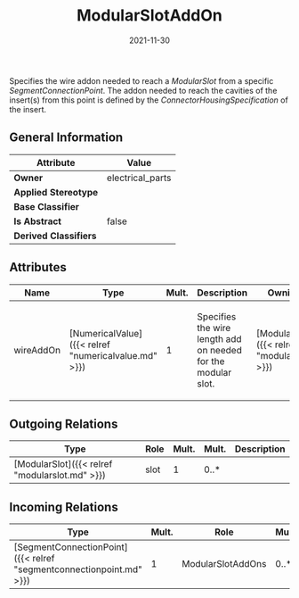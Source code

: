 ﻿---
title: ModularSlotAddOn
toc: false
type: specs
date: "2021-11-30"
draft: false
specification: VEC
version: 2.0.0-rc1
documentType: "Recommendation"
elementType: Class
classes:
  - ModularSlotAddOn
menu_name: vec-2.0.0-rc1
---
<p> Specifies the wire addon needed to reach a <i>ModularSlot</i> from a specific <i>SegmentConnectionPoint</i>. The addon needed to reach the cavities of the insert(s) from this point is defined by the <i>ConnectorHousingSpecification </i>of the insert.      </p>

## General Information

| Attribute               | Value |
|-------------------------|-------|
| **Owner**               | electrical_parts |
| **Applied Stereotype**  |   |
| **Base Classifier**     |   |
| **Is Abstract**         | false |
| **Derived Classifiers** |   |

## Attributes
|  Name  |  Type  |  Mult.  |  Description  |  Owning Classifier  |
|--------|--------|---------|---------------|--------------|
|wireAddOn | [NumericalValue]({{< relref "numericalvalue.md" >}}) | 1 | <p> Specifies the wire length add on needed for the modular slot.      </p> | [ModularSlotAddOn]({{< relref "modularslotaddon.md" >}}) |

## Outgoing Relations
|    Type  |   Role   |   Mult.   |   Mult.   |   Description   |
|----------|----------|-----------|-----------|-----------------|
| [ModularSlot]({{< relref "modularslot.md" >}}) | slot | 1 | 0..* |  |
##  Incoming Relations
|    Type  |   Mult.  |   Role    |   Mult.   |   Description  |
|----------|----------|-----------|-----------|----------------|
| [SegmentConnectionPoint]({{< relref "segmentconnectionpoint.md" >}}) | 1 | ModularSlotAddOns | 0..* |  |

